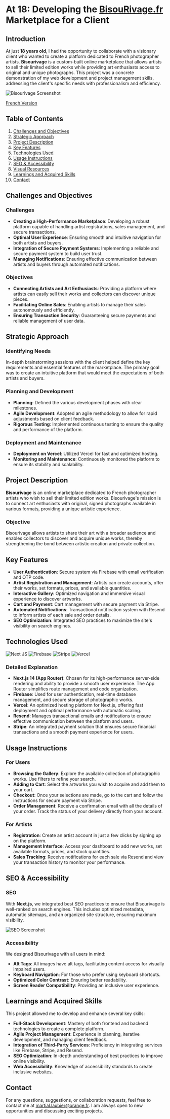 # At 18: Developing the [BisouRivage.fr](https://bisourivage.fr) Marketplace for a Client

## Introduction

At just **18 years old**, I had the opportunity to collaborate with a visionary client who wanted to create a platform dedicated to French photographer artists. **Bisourivage** is a custom-built online marketplace that allows artists to sell their limited edition works while providing art enthusiasts access to original and unique photographs. This project was a concrete demonstration of my web development and project management skills, addressing the client's specific needs with professionalism and efficiency.

![Bisourivage Screenshot](https://i.imgur.com/280dRrs.png)

[French Version](https://github.com/Martial4034/BisouRivage/blob/main/README.md)

## Table of Contents

1.  [Challenges and Objectives](#challenges-and-objectives)
2.  [Strategic Approach](#strategic-approach)
3.  [Project Description](#project-description)
4.  [Key Features](#key-features)
5.  [Technologies Used](#technologies-used)
6.  [Usage Instructions](#usage-instructions)
7.  [SEO & Accessibility](#seo--accessibility)
8.  [Visual Resources](#visual-resources)
9.  [Learnings and Acquired Skills](#learnings-and-acquired-skills)
10.  [Contact](#contact)

## Challenges and Objectives

### Challenges

-   **Creating a High-Performance Marketplace**: Developing a robust platform capable of handling artist registrations, sales management, and secure transactions.
-   **Optimal User Experience**: Ensuring smooth and intuitive navigation for both artists and buyers.
-   **Integration of Secure Payment Systems**: Implementing a reliable and secure payment system to build user trust.
-   **Managing Notifications**: Ensuring effective communication between artists and buyers through automated notifications.

### Objectives

-   **Connecting Artists and Art Enthusiasts**: Providing a platform where artists can easily sell their works and collectors can discover unique pieces.
-   **Facilitating Online Sales**: Enabling artists to manage their sales autonomously and efficiently.
-   **Ensuring Transaction Security**: Guaranteeing secure payments and reliable management of user data.

## Strategic Approach

### Identifying Needs

In-depth brainstorming sessions with the client helped define the key requirements and essential features of the marketplace. The primary goal was to create an intuitive platform that would meet the expectations of both artists and buyers.

### Planning and Development

-   **Planning**: Defined the various development phases with clear milestones.
-   **Agile Development**: Adopted an agile methodology to allow for rapid adjustments based on client feedback.
-   **Rigorous Testing**: Implemented continuous testing to ensure the quality and performance of the platform.

### Deployment and Maintenance

-   **Deployment on Vercel**: Utilized Vercel for fast and optimized hosting.
-   **Monitoring and Maintenance**: Continuously monitored the platform to ensure its stability and scalability.

## Project Description

**Bisourivage** is an online marketplace dedicated to French photographer artists who wish to sell their limited edition works. Bisourivage's mission is to connect art enthusiasts with original, signed photographs available in various formats, providing a unique artistic experience.

### Objective

Bisourivage allows artists to share their art with a broader audience and enables collectors to discover and acquire unique works, thereby strengthening the bond between artistic creation and private collection.

## Key Features

-   **User Authentication**: Secure system via Firebase with email verification and OTP code.
-   **Artist Registration and Management**: Artists can create accounts, offer their works, set formats, prices, and available quantities.
-   **Interactive Gallery**: Optimized navigation and immersive visual experience to discover artworks.
-   **Cart and Payment**: Cart management with secure payment via Stripe.
-   **Automated Notifications**: Transactional notification system with Resend to inform artists of each sale and order details.
-   **SEO Optimization**: Integrated SEO practices to maximize the site's visibility on search engines.

## Technologies Used

![Next JS](https://img.shields.io/badge/Next-black?style=for-the-badge&logo=next.js&logoColor=white) ![Firebase](https://img.shields.io/badge/firebase-ffca28?style=for-the-badge&logo=firebase&logoColor=black) ![Stripe](https://img.shields.io/badge/Stripe-626CD9?style=for-the-badge&logo=Stripe&logoColor=white) ![Vercel](https://img.shields.io/badge/vercel-%23000000.svg?style=for-the-badge&logo=vercel&logoColor=white)

### Detailed Explanation

-   **Next.js 14 (App Router)**: Chosen for its high-performance server-side rendering and ability to provide a smooth user experience. The App Router simplifies route management and code organization.
-   **Firebase**: Used for user authentication, real-time database management, and secure storage of photographic works.
-   **Vercel**: An optimized hosting platform for Next.js, offering fast deployment and optimal performance with automatic scaling.
-   **Resend**: Manages transactional emails and notifications to ensure effective communication between the platform and users.
-   **Stripe**: An integrated payment solution that ensures secure financial transactions and a smooth payment experience for users.

## Usage Instructions

### For Users

-   **Browsing the Gallery**: Explore the available collection of photographic works. Use filters to refine your search.
-   **Adding to Cart**: Select the artworks you wish to acquire and add them to your cart.
-   **Checkout**: Once your selections are made, go to the cart and follow the instructions for secure payment via Stripe.
-   **Order Management**: Receive a confirmation email with all the details of your order. Track the status of your delivery directly from your account.

### For Artists

-   **Registration**: Create an artist account in just a few clicks by signing up on the platform.
-   **Management Interface**: Access your dashboard to add new works, set available formats, prices, and stock quantities.
-   **Sales Tracking**: Receive notifications for each sale via Resend and view your transaction history to monitor your performance.

## SEO & Accessibility

### SEO

With **Next.js**, we integrated best SEO practices to ensure that Bisourivage is well-ranked on search engines. This includes optimized metadata, automatic sitemaps, and an organized site structure, ensuring maximum visibility.

![SEO Screenshot](https://i.imgur.com/MSZlZTQ.png)

### Accessibility

We designed Bisourivage with all users in mind:

-   **Alt Tags**: All images have alt tags, facilitating content access for visually impaired users.
-   **Keyboard Navigation**: For those who prefer using keyboard shortcuts.
-   **Optimized Color Contrast**: Ensuring better readability.
-   **Screen Reader Compatibility**: Providing an inclusive user experience.

## Learnings and Acquired Skills

This project allowed me to develop and enhance several key skills:

-   **Full-Stack Development**: Mastery of both frontend and backend technologies to create a complete platform.
-   **Agile Project Management**: Experience in planning, iterative development, and managing client feedback.
-   **Integration of Third-Party Services**: Proficiency in integrating services like Firebase, Stripe, and Resend.
-   **SEO Optimization**: In-depth understanding of best practices to improve online visibility.
-   **Web Accessibility**: Knowledge of accessibility standards to create inclusive websites.

## Contact

For any questions, suggestions, or collaboration requests, feel free to contact me at martial.laubier@orange.fr. I am always open to new opportunities and discussing exciting projects.
